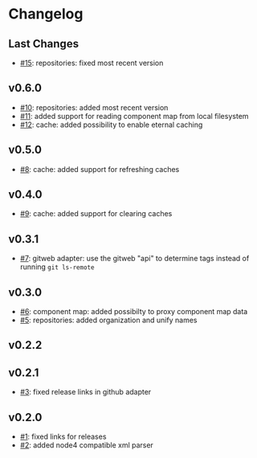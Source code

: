 # Changelog

## Last Changes

- [#15](https://github.com/LaxarApps/changelog-viewer-server/issues/15): repositories: fixed most recent version


## v0.6.0

- [#10](https://github.com/LaxarApps/changelog-viewer-server/issues/10): repositories: added most recent version
- [#11](https://github.com/LaxarApps/changelog-viewer-server/issues/11): added support for reading component map from local filesystem
- [#12](https://github.com/LaxarApps/changelog-viewer-server/issues/12): cache: added possibility to enable eternal caching


## v0.5.0

- [#8](https://github.com/LaxarApps/changelog-viewer-server/issues/8): cache: added support for refreshing caches


## v0.4.0

- [#9](https://github.com/LaxarApps/changelog-viewer-server/issues/9): cache: added support for clearing caches


## v0.3.1

- [#7](https://github.com/LaxarApps/changelog-viewer-server/issues/7): gitweb adapter: use the gitweb "api" to determine tags instead of running `git ls-remote`


## v0.3.0

- [#6](https://github.com/LaxarApps/changelog-viewer-server/issues/6): component map: added possibilty to proxy component map data
- [#5](https://github.com/LaxarApps/changelog-viewer-server/issues/5): repositories: added organization and unify names


## v0.2.2
## v0.2.1

- [#3](https://github.com/LaxarApps/changelog-viewer-server/issues/3): fixed release links in github adapter


## v0.2.0

- [#1](https://github.com/LaxarApps/changelog-viewer-server/issues/1): fixed links for releases
- [#2](https://github.com/LaxarApps/changelog-viewer-server/issues/2): added node4 compatible xml parser
